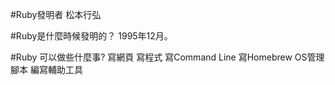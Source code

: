 #Ruby發明者
松本行弘

#Ruby是什麼時候發明的？
1995年12月。

#Ruby 可以做些什麼事?
寫網頁 寫程式 寫Command Line
寫Homebrew 
OS管理腳本
編寫輔助工具

